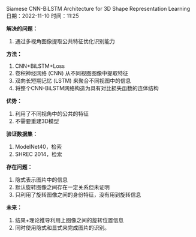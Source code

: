 
Siamese CNN-BiLSTM Architecture for 3D Shape Representation Learning
日期：2022-11-10  时间：11:25

**解决的问题：**

1. 通过多视角图像提取公共特征优化识别能力

**方法：**

1. CNN+BiLSTM+Loss
2. 卷积神经网络 (CNN) 从不同视图图像中提取特征
3. 双向长短期记忆 (LSTM) 来聚合不同视图中的信息
4. 将整个CNN-BiLSTM网络构造为具有对比损失函数的连体结构

**优势：**

1. 利用了不同视角中的公共的特征
2. 不需要重建3D模型

**验证数据集：**

1. ModelNet40，检索
2. SHREC 2014，检索

**存在问题：**

1. 隐式表示图片中的信息
2. 默认旋转图像之间存在一定关系但未证明
3. 只利用了旋转图像之间的身份特征，没有用到旋转信息

**未来：**

1. 结果+理论推导利用上图像之间的旋转位置信息
2. 同时使用隐式和显式来完成图片的识别。













